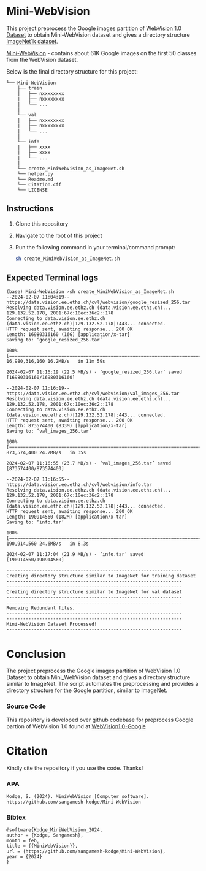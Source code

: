 # Mini-WebVision
This project preprocess the Google images partition of [WebVision 1.0 Dataset](https://data.vision.ee.ethz.ch/cvl/webvision/dataset2017.html) to obtain Mini-WebVision dataset and gives a directory structure [ImageNet1k dataset](https://www.image-net.org/). 

[Mini-WebVision](https://arxiv.org/abs/1911.09781) - contains about 61K Google images on the first 50 classes from the WebVision dataset.



Below is the final directory structure for this project:
```
└── Mini-WebVision
    ├── train
    |   ├── nxxxxxxxx
    |   ├── nxxxxxxxx
    |   └── ...
    |
    └── val
    |   ├── nxxxxxxxx
    |   ├── nxxxxxxxx
    |   └── ...
    |
    └── info
    |   ├── xxxx
    |   ├── xxxx
    |   └── ...
    |
    └── create_MiniWebVision_as_ImageNet.sh
    └── helper.py
    └── Readme.md
    └── Citation.cff
    └── LICENSE
```


## Instructions

1. Clone this repository
2. Navigate to the root of this project
3. Run the following command in your terminal/command prompt: 
 
    ```bash
    sh create_MiniWebVision_as_ImageNet.sh
    ```


## Expected Terminal logs
```
(base) Mini-WebVision >sh create_MiniWebVision_as_ImageNet.sh 
--2024-02-07 11:04:19--  https://data.vision.ee.ethz.ch/cvl/webvision/google_resized_256.tar
Resolving data.vision.ee.ethz.ch (data.vision.ee.ethz.ch)... 129.132.52.178, 2001:67c:10ec:36c2::178
Connecting to data.vision.ee.ethz.ch (data.vision.ee.ethz.ch)|129.132.52.178|:443... connected.
HTTP request sent, awaiting response... 200 OK
Length: 16980316160 (16G) [application/x-tar]
Saving to: ‘google_resized_256.tar’

100%[================================================================================>] 16,980,316,160 16.2MB/s   in 11m 59s

2024-02-07 11:16:19 (22.5 MB/s) - ‘google_resized_256.tar’ saved [16980316160/16980316160]

--2024-02-07 11:16:19--  https://data.vision.ee.ethz.ch/cvl/webvision/val_images_256.tar
Resolving data.vision.ee.ethz.ch (data.vision.ee.ethz.ch)... 129.132.52.178, 2001:67c:10ec:36c2::178
Connecting to data.vision.ee.ethz.ch (data.vision.ee.ethz.ch)|129.132.52.178|:443... connected.
HTTP request sent, awaiting response... 200 OK
Length: 873574400 (833M) [application/x-tar]
Saving to: ‘val_images_256.tar’

100%[===================================================================================>] 873,574,400 24.2MB/s   in 35s    

2024-02-07 11:16:55 (23.7 MB/s) - ‘val_images_256.tar’ saved [873574400/873574400]

--2024-02-07 11:16:55--  https://data.vision.ee.ethz.ch/cvl/webvision/info.tar
Resolving data.vision.ee.ethz.ch (data.vision.ee.ethz.ch)... 129.132.52.178, 2001:67c:10ec:36c2::178
Connecting to data.vision.ee.ethz.ch (data.vision.ee.ethz.ch)|129.132.52.178|:443... connected.
HTTP request sent, awaiting response... 200 OK
Length: 190914560 (182M) [application/x-tar]
Saving to: ‘info.tar’

100%[===================================================================================>] 190,914,560 24.6MB/s   in 8.3s   

2024-02-07 11:17:04 (21.9 MB/s) - ‘info.tar’ saved [190914560/190914560]

----------------------------------------------------------------
Creating directory structure similar to ImageNet for training dataset
----------------------------------------------------------------
----------------------------------------------------------------
Creating directory structure similar to ImageNet for val dataset
----------------------------------------------------------------
----------------------------------------------------------------
Removing Redundant files.
----------------------------------------------------------------
----------------------------------------------------------------
Mini-WebVision Dataset Processed!
----------------------------------------------------------------
```

# Conclusion

The project preprocess the Google images partition of WebVision 1.0 Dataset to obtain Mini_WebVision dataset and gives a directory structure similar to ImageNet.
The script automates the preprocessing and provides a directory structure for the Google partition, similar to ImageNet.


### Source Code 
This repository is developed over github codebase for preprocess Google partion of WebVision 1.0 found at [WebVision1.0-Google](https://github.com/cvlabrochester/webvision)




# Citation
Kindly cite the repository if you use the code. Thanks!

### APA
```
Kodge, S. (2024). MiniWebVision [Computer software]. https://github.com/sangamesh-kodge/Mini-WebVision
```

### Bibtex
```
@software{Kodge_MiniWebVision_2024,
author = {Kodge, Sangamesh},
month = feb,
title = {{MiniWebVision}},
url = {https://github.com/sangamesh-kodge/Mini-WebVision},
year = {2024}
}
```
